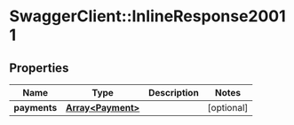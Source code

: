 # SwaggerClient::InlineResponse20011

## Properties
Name | Type | Description | Notes
------------ | ------------- | ------------- | -------------
**payments** | [**Array&lt;Payment&gt;**](Payment.md) |  | [optional] 


